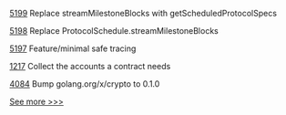 
[5199](https://github.com/hyperledger/besu/pull/5199) Replace streamMilestoneBlocks with getScheduledProtocolSpecs

[5198](https://github.com/hyperledger/besu/pull/5198) Replace ProtocolSchedule.streamMilestoneBlocks

[5197](https://github.com/hyperledger/besu/pull/5197) Feature/minimal safe tracing

[1217](https://github.com/hyperledger/solang/pull/1217) Collect the accounts a contract needs

[4084](https://github.com/hyperledger/fabric/pull/4084) Bump golang.org/x/crypto to 0.1.0


[See more >>>](https://start-here.hyperledger.org/pull-requests)
